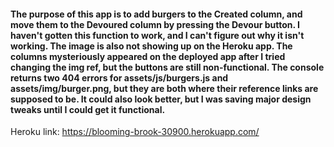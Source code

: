 #### The purpose of this app is to add burgers to the Created column, and move them to the Devoured column by pressing the Devour button. I haven't gotten this function to work, and I can't figure out why it isn't working. The image is also not showing up on the Heroku app. The columns mysteriously appeared on the deployed app after I tried changing the img ref, but the buttons are still non-functional. The console returns two 404 errors for assets/js/burgers.js and assets/img/burger.png, but they are both where their reference links are supposed to be. It could also look better, but I was saving major design tweaks until I could get it functional. 

Heroku link: https://blooming-brook-30900.herokuapp.com/
